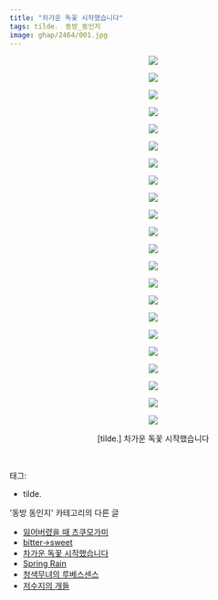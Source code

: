 ```yaml
---
title: "차가운 독꽃 시작했습니다"
tags: tilde． 동방_동인지
image: ghap/2464/001.jpg
---
```

<div class="article">
<p style="text-align: center; clear: none; float: none;"><img src="{{ site.nasurl }}/ghap/2464/001.jpg"/></p>
<p style="text-align: center; clear: none; float: none;"><img src="{{ site.nasurl }}/ghap/2464/002.jpg"/></p>
<p style="text-align: center; clear: none; float: none;"><img src="{{ site.nasurl }}/ghap/2464/003.jpg"/></p>
<p style="text-align: center; clear: none; float: none;"><img src="{{ site.nasurl }}/ghap/2464/004.jpg"/></p>
<p style="text-align: center; clear: none; float: none;"><img src="{{ site.nasurl }}/ghap/2464/005.jpg"/></p>
<p style="text-align: center; clear: none; float: none;"><img src="{{ site.nasurl }}/ghap/2464/006.jpg"/></p>
<p style="text-align: center; clear: none; float: none;"><img src="{{ site.nasurl }}/ghap/2464/007.jpg"/></p>
<p style="text-align: center; clear: none; float: none;"><img src="{{ site.nasurl }}/ghap/2464/008.jpg"/></p>
<p style="text-align: center; clear: none; float: none;"><img src="{{ site.nasurl }}/ghap/2464/009.jpg"/></p>
<p style="text-align: center; clear: none; float: none;"><img src="{{ site.nasurl }}/ghap/2464/010.jpg"/></p>
<p style="text-align: center; clear: none; float: none;"><img src="{{ site.nasurl }}/ghap/2464/011.jpg"/></p>
<p style="text-align: center; clear: none; float: none;"><img src="{{ site.nasurl }}/ghap/2464/012.jpg"/></p>
<p style="text-align: center; clear: none; float: none;"><img src="{{ site.nasurl }}/ghap/2464/013.jpg"/></p>
<p style="text-align: center; clear: none; float: none;"><img src="{{ site.nasurl }}/ghap/2464/014.jpg"/></p>
<p style="text-align: center; clear: none; float: none;"><img src="{{ site.nasurl }}/ghap/2464/015.jpg"/></p>
<p style="text-align: center; clear: none; float: none;"><img src="{{ site.nasurl }}/ghap/2464/016.jpg"/></p>
<p style="text-align: center; clear: none; float: none;"><img src="{{ site.nasurl }}/ghap/2464/017.jpg"/></p>
<p style="text-align: center; clear: none; float: none;"><img src="{{ site.nasurl }}/ghap/2464/018.jpg"/></p>
<p style="text-align: center; clear: none; float: none;"><img src="{{ site.nasurl }}/ghap/2464/019.jpg"/></p>
<p style="text-align: center; clear: none; float: none;"><img src="{{ site.nasurl }}/ghap/2464/020.jpg"/></p>
<p style="text-align: center; clear: none; float: none;"><img src="{{ site.nasurl }}/ghap/2464/021.jpg"/></p>
<p style="text-align: center; clear: none; float: none;"><img src="{{ site.nasurl }}/ghap/2464/022.jpg"/></p>
<p style="text-align: center; clear: none; float: none;">[tilde.] 차가운 독꽃 시작했습니다</p>
<p><br/></p>
</div><div class="tagTrail">
<p>태그: </p>
<ul>
<li>tilde.</li>
</ul>
</div><div class="another">
<p>'동방 동인지' 카테고리의 다른 글</p>
<ul>
<li><a href="/2016-10-06-ghap_2468">잃어버렸을 때 츠쿠모가미</a></li>
<li><a href="/2016-10-06-ghap_2467">bitter→sweet</a></li>
<li><a href="/2016-10-06-ghap_2464">차가운 독꽃 시작했습니다</a></li>
<li><a href="/2016-10-05-ghap_2462">Spring Rain</a></li>
<li><a href="/2016-10-05-ghap_2461">청색무녀의 루베스센스</a></li>
<li><a href="/2016-10-05-ghap_2459">저수지의 개들</a></li>
</ul>
</div><div class="cb_module cb_fluid">
<div class="cb_wrt cb_profile">
</div><!-- commentList close -->
</div>